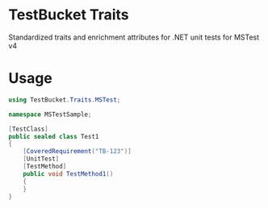 
# TestBucket Traits

Standardized traits and enrichment attributes for .NET unit tests for MSTest v4

# Usage
```csharp
using TestBucket.Traits.MSTest;

namespace MSTestSample;

[TestClass]
public sealed class Test1
{
    [CoveredRequirement("TB-123")]
    [UnitTest]
    [TestMethod]
    public void TestMethod1()
    {
    }
}
```